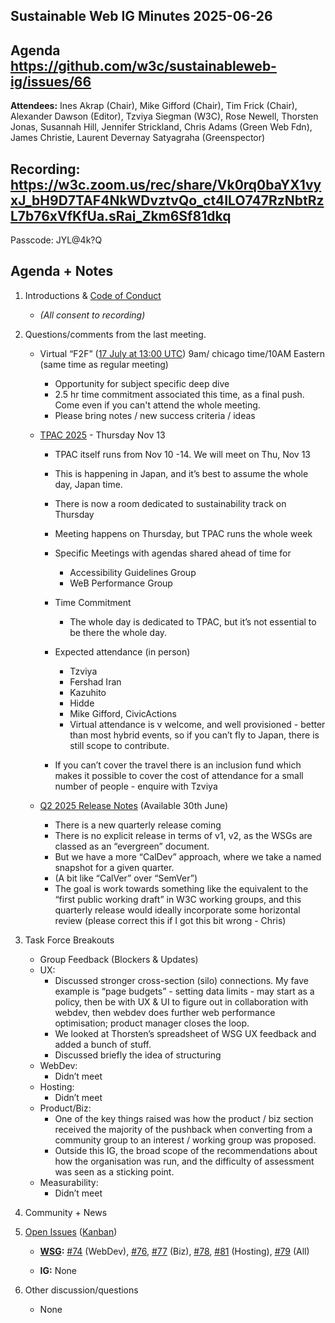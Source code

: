 ## Sustainable Web IG Minutes 2025-06-26 

## Agenda https://github.com/w3c/sustainableweb-ig/issues/66

**Attendees:** Ines Akrap (Chair), Mike Gifford (Chair), Tim Frick (Chair), Alexander Dawson (Editor), Tzviya Siegman (W3C), Rose Newell, Thorsten Jonas, Susannah Hill, Jennifer Strickland, Chris Adams (Green Web Fdn), James Christie, Laurent Devernay Satyagraha (Greenspector)

## Recording:  https://w3c.zoom.us/rec/share/Vk0rq0baYX1vyxJ_bH9D7TAF4NkWDvztvQo_ct4ILO747RzNbtRzL7b76xVfKfUa.sRai_Zkm6Sf81dkq
Passcode: JYL@4k?Q 

## Agenda + Notes

1. Introductions & [Code of Conduct](https://www.w3.org/policies/code-of-conduct/)
   - _(All consent to recording)_

2. Questions/comments from the last meeting.

   - Virtual “F2F” ([17 July at 13:00 UTC](https://www.w3.org/events/meetings/50f52dc7-cb20-4094-a8da-005352b64954/20250717T140000/)) 9am/ chicago time/10AM Eastern (same time as regular meeting)
     - Opportunity for subject specific deep dive
     - 2.5 hr time commitment associated this time, as a final push. Come even if you can't attend the whole meeting.
     - Please bring notes / new success criteria / ideas

   - [TPAC 2025](https://github.com/w3c/sustainableweb-ig/issues/53) - Thursday Nov 13
     - TPAC itself runs from Nov 10 -14. We will meet on Thu, Nov 13
     - This is happening in Japan, and it’s best to assume the whole day, Japan time.
     - There is now a room dedicated to sustainability track on Thursday
     - Meeting happens on Thursday, but TPAC runs the whole week
     - Specific Meetings with agendas shared ahead of time for
       - Accessibility Guidelines Group
       - WeB Performance Group
     - Time Commitment
       - The whole day is dedicated to TPAC, but it’s not essential to be there the whole day.
     - Expected attendance (in person)
       - Tzviya
       - Fershad Iran
       - Kazuhito
       - Hidde
       - Mike Gifford, CivicActions
       - Virtual attendance is v welcome, and well provisioned - better than most hybrid events, so if you can’t fly to Japan, there is still scope to contribute.

     - If you can’t cover the travel there is an inclusion fund which makes it possible to cover the cost of attendance for a small number of people - enquire with Tzviya

   - [Q2 2025 Release Notes](https://github.com/w3c/sustainableweb-wsg/releases) (Available 30th June)

     - There is a new quarterly release coming
     - There is no explicit release in terms of v1, v2, as the WSGs are classed as an “evergreen” document.
     - But we have a more “CalDev” approach, where we take a named snapshot for a given quarter.
     - (A bit like “CalVer” over “SemVer”)
     - The goal is work towards something like the equivalent to the “first public working draft” in W3C working groups, and this quarterly release would ideally incorporate some horizontal review (please correct this if I got this bit wrong - Chris)

3. Task Force Breakouts

   - Group Feedback (Blockers & Updates)
   - UX:
     - Discussed stronger cross-section (silo) connections. My fave example is “page budgets” - setting data limits - may start as a policy, then be with UX & UI to figure out in collaboration with webdev, then webdev does further web performance optimisation; product manager closes the loop.
     - We looked at Thorsten’s spreadsheet of WSG UX feedback and added a bunch of stuff.
     - Discussed briefly the idea of structuring
   - WebDev: 
     - Didn’t meet
   - Hosting:
     - Didn’t meet
   - Product/Biz:
     - One of the key things raised was how the product / biz section received the majority of the pushback when converting from a community group to an interest / working group was proposed.
     - Outside this IG, the broad scope of the recommendations about how the organisation was run, and the difficulty of assessment was seen as a sticking point.
   - Measurability:
     - Didn’t meet

4. Community + News

5. [Open Issues](https://github.com/w3c/sustainableweb-ig/issues) ([Kanban](https://github.com/orgs/w3c/projects/198))

   - [**WSG**](https://github.com/w3c/sustainableweb-wsg)**:** [#74](https://github.com/w3c/sustainableweb-wsg/issues/74) (WebDev), [#76](https://github.com/w3c/sustainableweb-wsg/issues/76), [#77](https://github.com/w3c/sustainableweb-wsg/issues/77) (Biz), [#78](https://github.com/w3c/sustainableweb-wsg/issues/78), [#81](https://github.com/w3c/sustainableweb-wsg/issues/81) (Hosting), [#79](https://github.com/w3c/sustainableweb-wsg/issues/79) (All)

   - **IG:** None

6. Other discussion/questions

   - None

